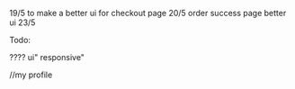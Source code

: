 19/5
to make a better ui for checkout page
20/5
order success page better ui
23/5

Todo:

????
ui"
responsive"

//my profile
